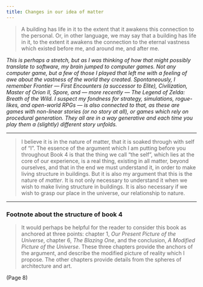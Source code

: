 ```yaml
---
title: Changes in our idea of matter
---
```


> A building has life in it to the extent that it awakens this connection to the personal. Or, in other language, we may say that a building has life in it, to the extent it awakens the connection to the eternal vastness which existed before me, and around me, and after me.

*This is perhaps a stretch, but as I was thinking of how that might possibly translate to software, my brain jumped to computer games. Not any computer game, but a few of those I played that left me with a feeling of awe about the vastness of the world they created. Spontaneously, I remember _Frontier — First Encounters_ (a successor to _Elite_), _Civilization_, _Master of Orion II_, _Spore_, and — more recently — _The Legend of Zelda: Breath of the Wild_. I suspect my fondness for strategy, simulations, rogue-likes, and open-world RPGs — is also connected to that, as these are games with non-linear stories (or no story at all), or games which rely on procedural generation. They all are in a way generative and each time you play them a (slightly) different story unfolds.*

---

> I believe it is in the nature of matter, that it is soaked through with self of “I”. The essence of the argument which I am putting before you throughout Book 4 is that the thing we call “the self”, which lies at the core of our experience, is a real thing, existing in all matter, beyond ourselves, and that in the end we must understand it, in order to make living structure in buildings. But it is also my argument that this is the nature of *matter*. It is not only necessary to understand it when we wish to make living structure in buildings. It is also necessary if we wish to grasp our place in the universe, our relationship to nature.

---

### Footnote about the structure of book 4
> It would perhaps be helpful for the reader to consider this book as anchored at three points: chapter 1, _Our Present Picture of the Universe_, chapter 6, _The Blazing One_, and the conclusion, _A Modified Picture of the Universe_. These three chapters provide the anchors of the argument, and describe the modified picture of reality which I propose. The other chapters provide details from the spheres of architecture and art.

(Page 8)